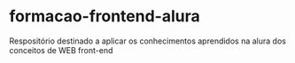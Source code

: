 # formacao-frontend-alura
Respositório destinado a aplicar os conhecimentos aprendidos na alura dos conceitos de WEB front-end
